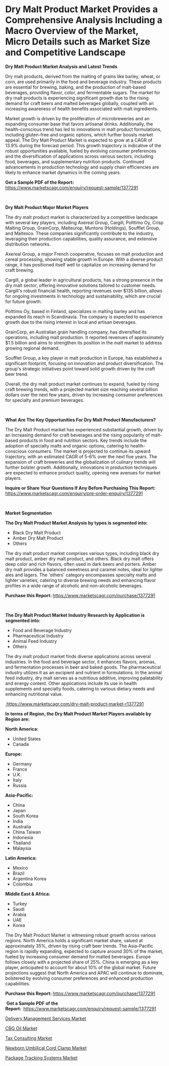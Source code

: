 <p><h1>Dry Malt Product Market Provides a Comprehensive Analysis Including a Macro Overview of the Market, Micro Details such as Market Size and Competitive Landscape</h1></p><p><strong>Dry Malt Product Market Analysis and Latest Trends</strong></p>
<p><p>Dry malt products, derived from the malting of grains like barley, wheat, or corn, are used primarily in the food and beverage industry. These products are essential for brewing, baking, and the production of malt-based beverages, providing flavor, color, and fermentable sugars. The market for dry malt products is experiencing significant growth due to the rising demand for craft beers and malted beverages globally, coupled with an increasing awareness of health benefits associated with malt ingredients.</p><p>Market growth is driven by the proliferation of microbreweries and an expanding consumer base that favors artisanal drinks. Additionally, the health-conscious trend has led to innovations in malt product formulations, including gluten-free and organic options, which further boosts market appeal. The Dry Malt Product Market is expected to grow at a CAGR of 13.9% during the forecast period. This growth trajectory is indicative of the robust opportunities available, fueled by evolving consumer preferences and the diversification of applications across various sectors, including food, beverages, and supplementary nutrition products. Continued advancements in production technology and supply chain efficiencies are likely to enhance market dynamics in the coming years.</p></p>
<p><strong>Get a Sample PDF of the Report:&nbsp;</strong> <a href="https://www.marketscagr.com/enquiry/request-sample/1377291?utm_campaign=1332&utm_medium=2&utm_source=Github&utm_content=ia&utm_term=24102024&utm_id=dry-malt-product">https://www.marketscagr.com/enquiry/request-sample/1377291</a></p>
<p>&nbsp;</p>
<p><strong>Dry Malt Product Major Market Players</strong></p>
<p><p>The dry malt product market is characterized by a competitive landscape with several key players, including Axereal Group, Cargill, Polttimo Oy, Crisp Malting Group, GrainCorp, Malteurop, Muntons (Holdings), Soufflet Group, and Maltexco. These companies significantly contribute to the industry, leveraging their production capabilities, quality assurance, and extensive distribution networks.</p><p>Axereal Group, a major French cooperative, focuses on malt production and cereal processing, showing stable growth in Europe. With a diverse product range, it has positioned itself well to capitalize on increasing demand for craft brewing.</p><p>Cargill, a global leader in agricultural products, has a strong presence in the dry malt sector, offering innovative solutions tailored to customer needs. Cargill's robust financial health, reporting revenues over $135 billion, allows for ongoing investments in technology and sustainability, which are crucial for future growth.</p><p>Polttimo Oy, based in Finland, specializes in malting barley and has expanded its reach in Scandinavia. The company is expected to experience growth due to the rising interest in local and artisan beverages.</p><p>GrainCorp, an Australian grain handling company, has diversified its operations, including malt production. It reported revenues of approximately $1.5 billion and aims to strengthen its position in the malt market to address growing regional demand.</p><p>Soufflet Group, a key player in malt production in Europe, has established a significant footprint, focusing on innovation and product diversification. The group's strategic initiatives point toward solid growth driven by the craft beer trend.</p><p>Overall, the dry malt product market continues to expand, fueled by rising craft brewing trends, with a projected market size reaching several billion dollars over the next few years, driven by increasing consumer preferences for specialty and premium beverages.</p></p>
<p>&nbsp;</p>
<p><strong>What Are The Key Opportunities For Dry Malt Product Manufacturers?</strong></p>
<p><p>The Dry Malt Product market has experienced substantial growth, driven by an increasing demand for craft beverages and the rising popularity of malt-based products in food and nutrition sectors. Key trends include the adoption of specialty malts and organic options, catering to health-conscious consumers. The market is projected to continue its upward trajectory, with an estimated CAGR of 5-6% over the next five years. The expansion of craft breweries and the globalization of culinary trends will further bolster growth. Additionally, innovations in production techniques are expected to enhance product quality, opening new avenues for market players.</p></p>
<p><strong>Inquire or Share Your Questions If Any Before Purchasing This Report:</strong> <a href="https://www.marketscagr.com/enquiry/pre-order-enquiry/1377291?utm_campaign=1332&utm_medium=2&utm_source=Github&utm_content=ia&utm_term=24102024&utm_id=dry-malt-product">https://www.marketscagr.com/enquiry/pre-order-enquiry/1377291</a></p>
<p>&nbsp;</p>
<p><strong>Market Segmentation</strong></p>
<p><strong>The Dry Malt Product Market Analysis by types is segmented into:</strong></p>
<p><ul><li>Black Dry Malt Product</li><li>Amber Dry Malt Product</li><li>Others</li></ul></p>
<p><p>The dry malt product market comprises various types, including black dry malt product, amber dry malt product, and others. Black dry malt offers deep color and rich flavors, often used in dark beers and porters. Amber dry malt provides a balanced sweetness and caramel notes, ideal for lighter ales and lagers. The 'others' category encompasses specialty malts and lighter varieties, catering to diverse brewing needs and enhancing flavor profiles in a wide range of alcoholic and non-alcoholic beverages.</p></p>
<p><strong>Purchase this Report:&nbsp;</strong><a href="https://www.marketscagr.com/purchase/1377291?utm_campaign=1332&utm_medium=2&utm_source=Github&utm_content=ia&utm_term=24102024&utm_id=dry-malt-product">https://www.marketscagr.com/purchase/1377291</a></p>
<p>&nbsp;</p>
<p><strong>The Dry Malt Product Market Industry Research by Application is segmented into:</strong></p>
<p><ul><li>Food and Beverage Industry</li><li>Pharmaceutical Industry</li><li>Animal Feed Industry</li><li>Others</li></ul></p>
<p><p>The dry malt product market finds diverse applications across several industries. In the food and beverage sector, it enhances flavors, aromas, and fermentation processes in beer and baked goods. The pharmaceutical industry utilizes it as an excipient and nutrient in formulations. In the animal feed industry, dry malt serves as a nutritious additive, improving palatability and energy content. Other applications include its use in health supplements and specialty foods, catering to various dietary needs and enhancing nutritional value.</p></p>
<p><a href="https://www.marketscagr.com/dry-malt-product-market-r1377291?utm_campaign=1332&utm_medium=2&utm_source=Github&utm_content=ia&utm_term=24102024&utm_id=dry-malt-product">&nbsp;https://www.marketscagr.com/dry-malt-product-market-r1377291</a></p>
<p><strong>In terms of Region, the Dry Malt Product Market Players available by Region are:</strong></p>
<p>
    <p> <strong> North America: </strong>
        <ul>
            <li>United States</li>
            <li>Canada</li>
        </ul>
        </p> 
    <p> <strong> Europe: </strong>
        <ul>
            <li>Germany</li>
            <li>France</li>
            <li>U.K.</li>
            <li>Italy</li>
            <li>Russia</li>
        </ul>
        </p> 
    <p> <strong> Asia-Pacific: </strong>
        <ul>
            <li>China</li>
            <li>Japan</li>
            <li>South Korea</li>
            <li>India</li>
            <li>Australia</li>
            <li>China Taiwan</li>
            <li>Indonesia</li>
            <li>Thailand</li>
            <li>Malaysia</li>
        </ul>
        </p> 
    <p> <strong> Latin America: </strong>
        <ul>
            <li>Mexico</li>
            <li>Brazil</li>
            <li>Argentina Korea</li>
            <li>Colombia</li>
        </ul>
        </p> 
    <p> <strong> Middle East & Africa: </strong>
        <ul>
            <li>Turkey</li>
            <li>Saudi</li>
            <li>Arabia</li>
            <li>UAE</li>
            <li>Korea</li>
        </ul>
    </p>
    </p>
<p><p>The Dry Malt Product Market is witnessing robust growth across various regions. North America holds a significant market share, valued at approximately 35%, driven by rising craft beer trends. The Asia-Pacific region is rapidly expanding, expected to capture around 30% of the market, fueled by increasing consumer demand for malted beverages. Europe follows closely with a projected share of 25%. China is emerging as a key player, anticipated to account for about 10% of the global market. Future projections suggest that North America and APAC will continue to dominate, bolstered by evolving consumer preferences and enhanced production capabilities.</p></p>
<p><strong>Purchase this Report: </strong><a href="https://www.marketscagr.com/purchase/1377291?utm_campaign=1332&utm_medium=2&utm_source=Github&utm_content=ia&utm_term=24102024&utm_id=dry-malt-product">https://www.marketscagr.com/purchase/1377291</a></p>
<p>&nbsp;<strong>Get a Sample PDF of the Report:&nbsp;&nbsp;</strong><a href="https://www.marketscagr.com/enquiry/request-sample/1377291?utm_campaign=1332&utm_medium=2&utm_source=Github&utm_content=ia&utm_term=24102024&utm_id=dry-malt-product">https://www.marketscagr.com/enquiry/request-sample/1377291</a></p>
<p><strong></strong></p>
<p><p><a href="https://www.linkedin.com/pulse/delivery-management-services-market-size-segmentation-trends-fhkmc?utm_campaign=1332&utm_medium=2&utm_source=Github&utm_content=ia&utm_term=24102024&utm_id=dry-malt-product">Delivery Management Services Market</a></p><p><a href="https://www.linkedin.com/pulse/emerging-opportunities-challenges-global-cbg-oil-market-muwlc?utm_campaign=1332&utm_medium=2&utm_source=Github&utm_content=ia&utm_term=24102024&utm_id=dry-malt-product">CBG Oil Market</a></p><p><a href="https://www.linkedin.com/pulse/tax-consulting-market-global-regional-analysis-focus-region-osdfc?utm_campaign=1332&utm_medium=2&utm_source=Github&utm_content=ia&utm_term=24102024&utm_id=dry-malt-product">Tax Consulting Market</a></p><p><a href="https://www.linkedin.com/pulse/global-newborn-umbilical-cord-clamp-market-trends-9umjc?utm_campaign=1332&utm_medium=2&utm_source=Github&utm_content=ia&utm_term=24102024&utm_id=dry-malt-product">Newborn Umbilical Cord Clamp Market</a></p><p><a href="https://www.linkedin.com/pulse/package-tracking-systems-market-maturity-analysis-regional-8jxkc?utm_campaign=1332&utm_medium=2&utm_source=Github&utm_content=ia&utm_term=24102024&utm_id=dry-malt-product">Package Tracking Systems Market</a></p></p>